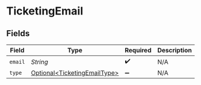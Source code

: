 # TicketingEmail


## Fields

| Field                                                                      | Type                                                                       | Required                                                                   | Description                                                                |
| -------------------------------------------------------------------------- | -------------------------------------------------------------------------- | -------------------------------------------------------------------------- | -------------------------------------------------------------------------- |
| `email`                                                                    | *String*                                                                   | :heavy_check_mark:                                                         | N/A                                                                        |
| `type`                                                                     | [Optional\<TicketingEmailType>](../../models/shared/TicketingEmailType.md) | :heavy_minus_sign:                                                         | N/A                                                                        |
